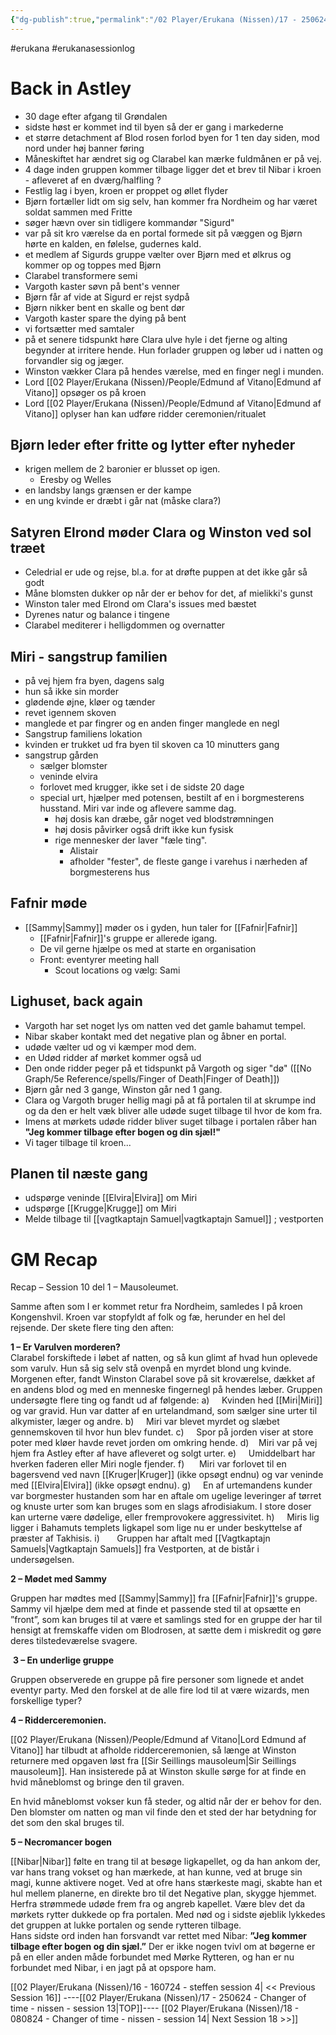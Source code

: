 ```yaml
---
{"dg-publish":true,"permalink":"/02 Player/Erukana (Nissen)/17 - 250624 - Changer of time - nissen - session 13/"}
---
```


#erukana #erukanasessionlog 

# Back in Astley 
- 30 dage efter afgang til Grøndalen 
- sidste høst er kommet ind til byen så der er gang i markederne
- et større detachment af Blod rosen forlod byen for 1 ten day siden, mod nord under høj banner føring
- Måneskiftet har ændret sig og Clarabel kan mærke fuldmånen er på vej. 
- 4 dage inden gruppen kommer tilbage ligger det et brev til Nibar i kroen - afleveret af en dværg/halfling ? 
- Festlig lag i byen, kroen er proppet og øllet flyder 
- Bjørn fortæller lidt om sig selv, han kommer fra Nordheim og har været soldat sammen med Fritte 
- søger hævn over sin tidligere kommandør "Sigurd"
- var på sit kro værelse da en portal formede sit på væggen og Bjørn hørte en kalden, en følelse, gudernes kald. 
- et medlem af Sigurds gruppe vælter over Bjørn med et ølkrus og kommer op og toppes med Bjørn 
- Clarabel transformere semi 
- Vargoth kaster søvn på bent's venner 
- Bjørn får af vide at Sigurd er rejst sydpå 
- Bjørn nikker bent en skalle og bent dør 
- Vargoth kaster spare the dying på bent 
- vi fortsætter med samtaler 
- på et senere tidspunkt høre Clara ulve hyle i det fjerne og alting begynder at irritere hende. Hun forlader gruppen og løber ud i natten og forvandler sig og jæger.
- Winston vækker Clara på hendes værelse, med en finger negl i munden. 
- Lord [[02 Player/Erukana (Nissen)/People/Edmund af Vitano\|Edmund af Vitano]] opsøger os på kroen 
- Lord [[02 Player/Erukana (Nissen)/People/Edmund af Vitano\|Edmund af Vitano]] oplyser han kan udføre ridder ceremonien/ritualet 
## Bjørn leder efter fritte og lytter efter nyheder
- krigen mellem de 2 baronier er blusset op igen. 
	- Eresby og Welles  
- en landsby langs grænsen er der kampe
- en ung kvinde er dræbt i går nat (måske clara?) 
## Satyren Elrond møder Clara og Winston ved sol træet
- Celedrial er ude og rejse, bl.a. for at drøfte puppen at det ikke går så godt 
- Måne blomsten dukker op når der er behov for det, af mielikki's gunst 
- Winston taler med Elrond om Clara's issues med bæstet 
- Dyrenes natur og balance i tingene 
- Clarabel mediterer i helligdommen og overnatter 
## Miri - sangstrup familien 
- på vej hjem fra byen, dagens salg 
- hun så ikke sin morder 
- glødende øjne, kløer og tænder 
- revet igennem skoven 
- manglede et par fingrer og en anden finger manglede en negl 
- Sangstrup familiens lokation 
- kvinden er trukket ud fra byen til skoven ca 10 minutters gang 
- sangstrup gården 
	- sælger blomster
	- veninde elvira 
	- forlovet med krugger, ikke set i de sidste 20 dage 
	- special urt, hjælper med potensen, bestilt af en i borgmesterens husstand. Miri var inde og aflevere samme dag. 
		- høj dosis kan dræbe, går noget ved blodstrømningen
		- høj dosis påvirker også drift ikke kun fysisk
		- rige mennesker der laver "fæle ting". 
			- Alistair 
			- afholder "fester", de fleste gange i varehus i nærheden af borgmesterens hus 
##  Fafnir møde 
- [[Sammy\|Sammy]]  møder os i gyden, hun taler for [[Fafnir\|Fafnir]]
	- [[Fafnir\|Fafnir]]'s gruppe er allerede igang.
	- De vil gerne hjælpe os med at starte en organisation
	- Front: eventyrer meeting hall 
		- Scout locations og vælg: Sami 
## Lighuset, back again 
- Vargoth har set noget lys om natten ved det gamle bahamut tempel. 
- Nibar skaber kontakt med det negative plan og åbner en portal. 
- udøde vælter ud og vi kæmper mod dem. 
- en Udød ridder af mørket kommer også ud
- Den onde ridder peger på et tidspunkt på Vargoth og siger "dø" ([[No Graph/5e Reference/spells/Finger of Death\|Finger of Death]])
- Bjørn går ned 3 gange, Winston går ned 1 gang.
- Clara og Vargoth bruger hellig magi på at få portalen til at skrumpe ind og da den er helt væk bliver alle udøde suget tilbage til hvor de kom fra. 
- Imens at mørkets udøde ridder bliver suget tilbage i portalen råber han **"Jeg kommer tilbage efter bogen og din sjæl!"**
- Vi tager tilbage til kroen... 

## Planen til næste gang 
- udspørge veninde [[Elvira\|Elvira]] om Miri 
- udspørge [[Krugge\|Krugge]] om Miri 
- Melde tilbage til [[vagtkaptajn Samuel\|vagtkaptajn Samuel]] ; vestporten 

# GM Recap 
Recap – Session 10 del 1 – Mausoleumet.

Samme aften som I er kommet retur fra Nordheim, samledes I på kroen Kongenshvil. Kroen var stopfyldt af folk og fæ, herunder en hel del rejsende. Der skete flere ting den aften:

**1 – Er Varulven morderen?**  
Clarabel forskiftede i løbet af natten, og så kun glimt af hvad hun oplevede som varulv. Hun så sig selv stå ovenpå en myrdet blond ung kvinde. Morgenen efter, fandt Winston Clarabel sove på sit kroværelse, dækket af en andens blod og med en menneske fingernegl på hendes læber.
Gruppen undersøgte flere ting og fandt ud af følgende:
a)     Kvinden hed [[Miri\|Miri]] og var gravid. Hun var datter af en urtelandmand, som sælger sine urter til alkymister, læger og andre.
b)     Miri var blevet myrdet og slæbet gennemskoven til hvor hun blev fundet.
c)     Spor på jorden viser at store poter med kløer havde revet jorden om omkring hende.
d)    Miri var på vej hjem fra Astley efter af have afleveret og solgt urter.
e)     Umiddelbart har hverken faderen eller Miri nogle fjender.
f)      Miri var forlovet til en bagersvend ved navn [[Kruger\|Kruger]] (ikke opsøgt endnu) og var veninde med [[Elvira\|Elvira]] (ikke opsøgt endnu).
g)     En af urtemandens kunder var borgmester hustanden som har en aftale om ugelige leveringer af tørret og knuste urter som kan bruges som en slags afrodisiakum. 
	I store doser kan urterne være dødelige, eller fremprovokere aggressivitet.
h)     Miris lig ligger i Bahamuts templets ligkapel som lige nu er under beskyttelse af præster af Takhisis.
i)       Gruppen har aftalt med [[Vagtkaptajn Samuels\|Vagtkaptajn Samuels]] fra Vestporten, at de bistår i undersøgelsen.

**2 – Mødet med Sammy**

Gruppen har mødtes med [[Sammy\|Sammy]] fra [[Fafnir\|Fafnir]]'s gruppe. Sammy vil hjælpe dem med at finde et passende sted til at opsætte en ”front”,
som kan bruges til at være et samlings sted for en gruppe der har til hensigt at fremskaffe viden om Blodrosen, at sætte dem i miskredit og gøre deres tilstedeværelse svagere.

 **3 – En underlige gruppe**

Gruppen observerede en gruppe på fire personer som lignede et andet eventyr party. 
Med den forskel at de alle fire lod til at være wizards, men forskellige typer?

**4 – Ridderceremonien.**

[[02 Player/Erukana (Nissen)/People/Edmund af Vitano\|Lord Edmund af Vitano]] har tilbudt at afholde ridderceremonien, så længe at Winston returnere med opgaven løst fra [[Sir Seillings mausoleum\|Sir Seillings mausoleum]]. Han insisterede på at Winston skulle sørge for at finde en hvid måneblomst og bringe den til graven.

En hvid måneblomst vokser kun få steder, og altid når der er behov for den. Den blomster om natten og man vil finde den et sted der har betydning for det som den skal bruges til.

**5 – Necromancer bogen**

[[Nibar\|Nibar]] følte en trang til at besøge ligkapellet, og da han ankom der, var hans trang vokset og han mærkede, at han kunne, ved at bruge sin magi, kunne aktivere noget. 
Ved at ofre hans stærkeste magi, skabte han et hul mellem planerne, en direkte bro til det Negative plan, skygge hjemmet. 
Herfra strømmede udøde frem fra og angreb kapellet. Være blev det da mørkets rytter dukkede op fra portalen. Med nød og i sidste øjeblik lykkedes det gruppen at lukke portalen og sende rytteren tilbage.  
Hans sidste ord inden han forsvandt var rettet med Nibar: **”Jeg kommer tilbage efter bogen og din sjæl.”**
Der er ikke nogen tvivl om at bøgerne er på en eller anden måde forbundet med Mørke Rytteren, og han er nu forbundet med Nibar, i en jagt på at opspore ham.

[[02 Player/Erukana (Nissen)/16 - 160724 - steffen session 4\| << Previous Session 16]] ----[[02 Player/Erukana (Nissen)/17 - 250624 - Changer of time - nissen - session 13\|TOP]]---- [[02 Player/Erukana (Nissen)/18 - 080824 - Changer of time - nissen - session 14\| Next Session 18 >>]]